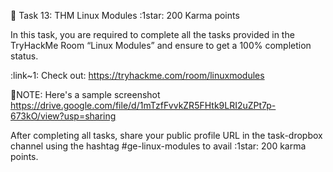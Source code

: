 🔖 Task 13: THM Linux Modules :1star: 200 Karma points

In this task, you are required to complete all the tasks provided in the TryHackMe Room “Linux Modules” and ensure to get a 100% completion status.

:link~1: Check out: https://tryhackme.com/room/linuxmodules

📌NOTE: Here's a sample screenshot https://drive.google.com/file/d/1mTzfFvvkZR5FHtk9LRI2uZPt7p-673kO/view?usp=sharing

After completing all tasks, share your public profile URL in the ⁠task-dropbox channel using the hashtag #ge-linux-modules to avail :1star: 200 karma points.
